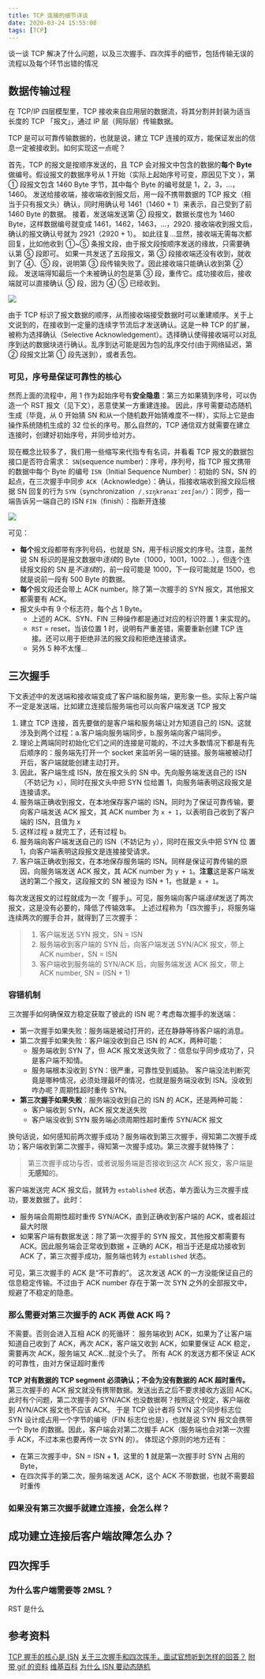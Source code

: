 ```yaml
---
title: TCP 连接的细节详谈
date: 2020-03-24 15:55:08
tags: [TCP]
---
```


谈一谈 TCP 解决了什么问题，以及三次握手、四次挥手的细节，包括传输无误的流程以及每个环节出错的情况

## 数据传输过程

在 TCP/IP 四层模型里，TCP 接收来自应用层的数据流，将其分割并封装为适当长度的 TCP 「报文」，通过 IP 层（网际层）传输数据。

TCP 是可以可靠传输数据的，也就是说，建立 TCP 连接的双方，能保证发出的信息一定被接收到。如何实现这一点呢？

首先，TCP 的报文是按顺序发送的，且 TCP 会对报文中包含的数据的**每个 Byte**做编号。假设报文的数据序号从 1 开始（实际上起始序号可变，原因见下文 ），第 ① 段报文包含 1460 Byte 字节，其中每个 Byte 的编号就是 1，2，3，...，1460。
发送给接收端，接收端收到报文后，用一段不携带数据的 TCP 报文（相当于只有报文头）确认，同时用确认号 1461（1460 + 1）来表示，自己受到了前 1460 Byte 的数据。
接着，发送端发送第 ② 段报文，数据长度也为 1460 Byte，这样数据编号就变成 1461，1462，1463，...，2920.
接收端收到报文后，确认的报文确认号就为 2921（2920 + 1）。
如此往复...显然，接收端无需每次都回复，比如他收到 ①~⑤ 条报文段，由于报文段按顺序发送的缘故，只需要确认第 ⑤ 段即可。
如果一共发送了五段报文，第 ③ 段接收端还没有收到，就收到了 ④、⑤ 段，说明第 ③ 段传输失败了。因此接收端只能确认收到第 ② 段。
发送端得知最后一个未被确认的包是第 ③ 段，重传它。成功接收后，接收端就可以直接确认 ⑤ 段，因为 ④ ⑤ 已经收到。

![](/blog/images/TCP-连接的细节详谈1.gif)

由于 TCP 标识了报文数据的顺序，从而接收端接受数据时可以重建顺序。关于上文说到的，在接收到一定量的连续字节流后才发送确认。这是一种 TCP 的扩展，被称为选择确认（Selective Acknowledgement）。选择确认使得接收端可以对乱序到达的数据块进行确认。乱序到达可能是因为包的乱序交付(由于网络延迟，第 ② 段报文比第 ① 段先送到），或者丢包。

### 可见，序号是保证可靠性的核心

然而上面的流程中，用 1 作为起始序号有**安全隐患**：第三方如果猜到序号，可以伪造一个 RST 报文（见下文），恶意使某一方重建连接。
因此，序号需要动态随机生成（毕竟，从 0 开始猜 SN 和从一个随机数开始猜难度不一样），实际上它是由操作系统随机生成的 32 位长的序号。那么自然的，TCP 通信双方就需要在建立连接时，创建好初始序号，并同步给对方。

现在概念比较多了，我们用一些缩写来代指专有名词，并看看 TCP 报文的数据包接口是否符合需求：
`SN`(sequence number)：序号，序列号，指 TCP 报文携带的数据中每个 Byte 的编号
`ISN`（Initial Sequence Number）：初始的 SN，SN 的起点，在三次握手中同步
`ACK`（Acknowledge）：确认，指接收端收到报文段后根据 SN 回复的行为
`SYN`（synchronization  `/ˌsɪŋkrənaɪˈzeɪʃən/`）：同步，指一端告诉另一端自己的 ISN
`FIN`（finish）：指断开连接

![](/blog/images/TCP-连接的细节详谈2.jpg)

可见：

- **每个**报文段都带有序列号码，也就是 SN，用于标识报文的序号。注意，虽然说 SN 标识的是报文数据中*连续*的 Byte（1000，1001，1002...），但连个连续报文段的 SN 是*不连续*的，前一段可能是 1000，下一段可能就是 1500，也就是说前一段有 500 Byte 的数据。
- **每个**报文段还会带上 ACK number。除了第一次握手的 SYN 报文，其他报文都需要有 ACK。
- 报文头中有 9 个标志符，每个占 1 Byte。
  - 上述的 ACK、SYN、FIN 三种操作都是通过对应的标识符置 1 来实现的。
  - `RST` = reset，当该位置 1 时，说明有严重差错，需要重新创建 TCP 连接。还可以用于拒绝非法的报文段和拒绝连接请求。
  - 另外 5 种不太懂...

## 三次握手

下文表述中的发送端和接收端变成了客户端和服务端，更形象一些。实际上客户端不一定是发送端，比如建立连接后服务端也可以向客户端发送 TCP 报文

1. 建立 TCP 连接，首先要做的是客户端和服务端让对方知道自己的 ISN。这就涉及到两个过程：a.客户端向服务端同步，b.服务端向客户端同步。
2. 理论上两端同时初始化它们之间的连接是可能的，不过大多数情况下都是有先后顺序的：服务端先打开一个 socket 来监听另一端的链接。服务端被被动打开后，客户端就能创建主动打开。
3. 因此，客户端生成 ISN，放在报文头的 SN 中。先向服务端发送自己的 ISN（不妨记为 `x`），同时在报文头中把 SYN 位给置 1，向服务端表明这段报文是连接请求。
4. 服务端正确收到报文，在本地保存客户端的 ISN。同时为了保证可靠传输，要向客户端发送 ACK 报文，其 ACK number 为 `x + 1`，以表明自己收到了客户端的 ISN，且值为 x
5. 这样过程 a 就完工了，还有过程 b。
6. 服务端向客户端发送自己的 ISN（不妨记为 `y`），同时在报文头中把 SYN 位 置 1，向客户端表明这段报文是连接接受请求。
7. 客户端正确收到报文，在本地保存服务端的 ISN。同样是保证可靠传输的原因，向服务端发送 ACK 报文，其 ACK number 为 `y + 1`。**注意**这是客户端发送的第二个报文，这段报文的 SN 被设为 ISN + 1，也就是 `x + 1`。

每次发送报文的过程就成为一次「握手」。可见，服务端向客户端*连续*发送了两次报文，这是没有必要的，降低了传输效率。
上述过程称为「四次握手」，将服务端连续两次的握手合并，就得到了三次握手：

> 1. 客户端发送 SYN 报文，SN = ISN
> 2. 服务端收到客户端的 SYN 后，向客户端发送 SYN/ACK 报文，带上 ACK number，SN = ISN
> 3. 客户端收到服务端的 SYN/ACK 后，向服务端发送 ACK 报文，带上 ACK number, SN = (ISN + 1)

### 容错机制

三次握手如何确保双方稳定获取了彼此的 ISN 呢？考虑每次握手的发送端：

- 第一次握手如果失败：服务端是被动打开的，还在静静等待客户端的消息。
- 第二次握手如果失败：客户端没收到自己 ISN 的 ACK，两种可能：
  - 服务端收到 SYN 了，但 ACK 报文发送失败了：信息似乎同步成功了，只是客户端不知情。
  - 服务端根本没收到 SYN：很严重，可靠性受到威胁。
    客户端没法判断究竟是哪种情况，必须处理最坏的情况，也就是服务端没收到 ISN。没收到咋办呢？周期性超时重传 SYN。
- **第三次握手如果失败**：服务端没收到自己的 ISN 的 ACK，还是两种可能：
  - 客户端收到 SYN，ACK 报文发送失败
  - 客户端没收到 SYN
    服务端必须周期性超时重传 SYN/ACK 报文

换句话说，如何感知前两次握手成功？服务端收到第三次握手，得知第二次握手成功；客户端收到第二次握手，得知第一次握手成功。第三次握手就特殊了：

> 第三次握手成功与否，或者说服务端是否接收到这次 ACK 报文，客户端是**无感知**的。

客户端发送完 ACK 报文后，就转为 `established` 状态，单方面认为三次握手成功，要发数据了。此时：

- 服务端会周期性超时重传 SYN/ACK，直到正确收到客户端的 ACK，或者超过最大时限
- 如果客户端有数据发送：除了第一次握手的 SYN 报文，其他报文都需要有 ACK。因此服务端会正常收到数据 + 正确的 ACK，相当于还是成功接收到 ACK 了，第三次握手成功，服务端也转为 `established` 状态。

可见，第三次握手的 ACK 是“不可靠的”。
这次发送 ACK 的一方没能保证自己的信息稳定传输。不过由于 ACK number 存在于第一次 SYN 之外的全部报文中，规避了不稳定的隐患。

### 那么需要对第三次握手的 ACK 再做 ACK 吗？

不需要。否则会进入互相 ACK 的死循环：
服务端收到 ACK，如果为了让客户端知道自己收到了 ACK，再次 ACK，客户端又收到 ACK，如果要保证 ACK 稳定，需要再次 ACK，服务端又 ACK...就没个头了。
所有 ACK 的发送方都不保证 ACK 的可靠性，由对方保证超时重传

**TCP 对有数据的 TCP segment 必须确认；不会为没有数据的 ACK 超时重传。**
第三次握手的 ACK 报文就没有携带数据。发送出去之后不要求接收方返回 ACK。
此时有个问题，第二次握手的 SYN/ACK 也没数据啊？按照这个规定，客户端收到 AYN/ACK 报文也不应该 ACK。
于是 TCP 设计者将 SYN 这个同步标志位 SYN 设计成占用一个字节的编号（FIN 标志位也是），也就是说 SYN 报文会携带一个 Byte 的数据。因此，客户端会对第二次握手 ACK（服务端也会对第一次握手 ACK，不过本来也要再传一次 SYN 的）。
体现这个原则的地方还有：

- 在第三次握手中，SN = ISN + **1**，这里的 **1** 就是第一次握手时 SYN 占用的 Byte，
- 在四次挥手的第二次，服务端发送 ACK，这个 ACK 不带数据，也就不需要超时重传

### 如果没有第三次握手就建立连接，会怎么样？

## 成功建立连接后客户端故障怎么办？

## 四次挥手

### 为什么客户端需要等 2MSL？

RST 是什么

## 参考资料

[TCP 握手的核心是 ISN](https://www.zhihu.com/question/24853633/answer/115173386)
[关于三次握手和四次挥手，面试官想听到怎样的回答？](https://www.zhihu.com/question/271701044/answer/398114686)
[附带 gif 的资料](https://blog.csdn.net/qzcsu/article/details/72861891)
[维基百科](https://zh.wikipedia.org/wiki/%E4%BC%A0%E8%BE%93%E6%8E%A7%E5%88%B6%E5%8D%8F%E8%AE%AE#%E8%B5%84%E6%BA%90%E4%BD%BF%E7%94%A8)
[为什么 ISN 要动态随机](https://www.zhihu.com/question/34400902/answer/191928024)
